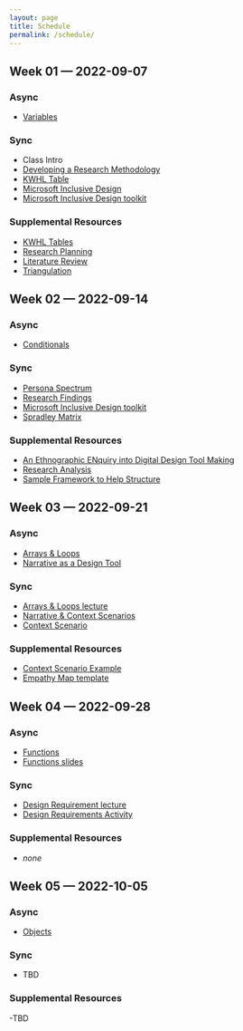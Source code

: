 ```yaml
---
layout: page
title: Schedule
permalink: /schedule/
---
```


<!-- WEEK 1 -->

## Week 01 — 2022-09-07

### Async
- [Variables](https://web.microsoftstream.com/video/d6cea8f7-2019-42d2-90de-85bc19f50a91)

### Sync

- Class Intro
- [Developing a Research Methodology](/assets/wk01/developing-a-research-methodology_lecture.pdf)
- [KWHL Table](/assets/wk01/KWHL-table_activity.xd)
- [Microsoft Inclusive Design](/assets/wk1/microsoft-inclusive-design_lecture.pdf)
- [Microsoft Inclusive Design toolkit](/assets/wk01/microsoft-inclusive-design-tool-kit_activity.pdf)
<!-- - [Project Planning](/assets/wk01/project-plan_activity.xlsx) -->


### Supplemental Resources

- [KWHL Tables](/assets/wk01/JennVisockyOGra_2017_KWHLTables_ADesignersResearchMan.pdf)
- [Research Planning](/assets/wk01/JennVisockyOGra_2017_ResearchPlanning_ADesignersResearchMan.pdf)
- [Literature Review](/assets/wk01/JennVisockyOGra_2017_StrategyLiteratureRev_ADesignersResearchMan.pdf)
- [Triangulation](/assets/wk01/JennVisockyOGra_2017_Triangulation_ADesignersResearchMan.pdf)

<!-- week 02 -->

## Week 02 — 2022-09-14

### Async
- [Conditionals](https://web.microsoftstream.com/video/08d5ea30-e8df-4bee-95d5-e02af3659d6b)

### Sync
- [Persona Spectrum](/assets/wk02/persona-spectrum_lecture.pdf)
- [Research Findings](/assets/wk02/research_findings_lecture.pdf)
- [Microsoft Inclusive Design toolkit](/assets/wk01/microsoft-inclusive-design-tool-kit_activity.pdf)
- [Spradley Matrix](/assets/wk02/spradley-matrix.pdf)

### Supplemental Resources
- [An Ethnographic ENquiry into Digital Design Tool Making](/assets/wk02/caadria2020_209.pdf)
- [Research Analysis](/assets/wk02/JennVisockyOGra_2017_ResearchAnalysis_ADesignersResearchMan.pdf)
- [Sample Framework to Help Structure](/assets/wk02/JennVisockyOGra_2017_SampleFrameworkToHelp_ADesignersResearchMan.pdf)

<!--  WEEK 03 -->

## Week 03 — 2022-09-21

### Async
- [Arrays & Loops](https://web.microsoftstream.com/video/4a5d8b30-7cfa-4583-87dd-17ee02ee5d7f)
- [Narrative as a Design Tool](/assets/wk03/narrative-article_reading.pdf)

### Sync
- [Arrays & Loops lecture](/assets/wk03/computation-video-slides_wk3_arrays-loops.pdf)
- [Narrative & Context Scenarios](/assets/wk03/context-scenarios_lecture.pdf)
- [Context Scenario](/assets/wk03/context-scenario_activity.xd)

### Supplemental Resources
- [Context Scenario Example](/assets/wk03/context-scenario_example.pdf)
- [Empathy Map template](/assets/wk03/empathy-map_blank.pdf)

<!-- WEEK 04 -->

## Week 04 — 2022-09-28

### Async
- [Functions](https://web.microsoftstream.com/video/d8c228cb-7f6c-45dc-b407-a23b857fc49c)
- [Functions slides](/assets/wk04/computation-video-slides_wk4_functions.pdf)

### Sync
- [Design Requirement lecture](/assets/wk04/design-requirements_lecture.pdf)
- [Design Requirements Activity](/assets/wk04/design-requirement_activity.xd)

### Supplemental Resources
- _none_

<!-- WEEK 05 -->

## Week 05 — 2022-10-05

### Async
- [Objects](hthttps://web.microsoftstream.com/video/c6b478cd-de0a-468a-8360-e9bd3cfe8dce)

### Sync
- TBD

### Supplemental Resources
-TBD























